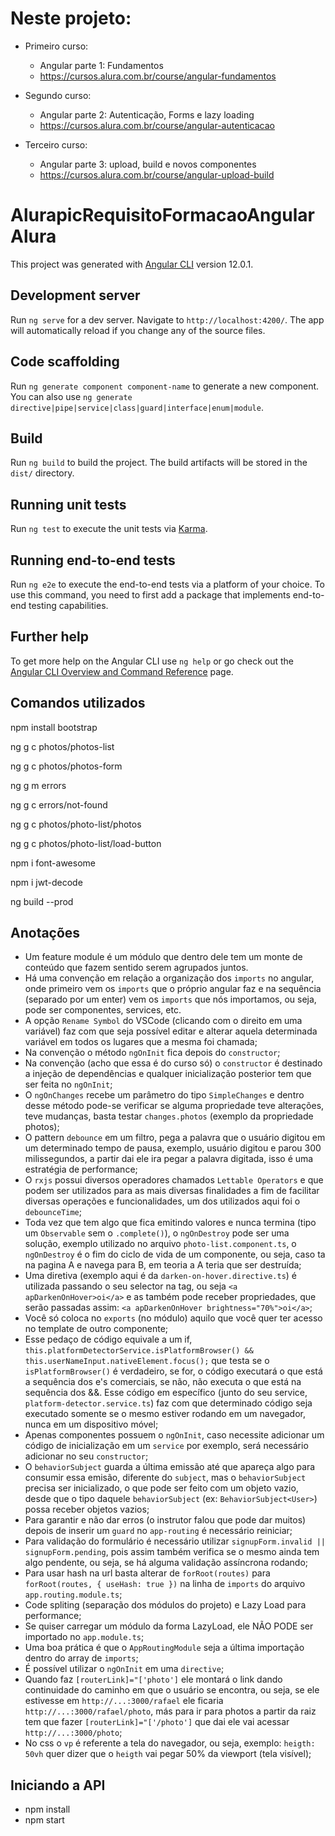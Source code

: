 # Neste projeto:

- Primeiro curso:

  - Angular parte 1: Fundamentos
  - https://cursos.alura.com.br/course/angular-fundamentos

- Segundo curso:

  - Angular parte 2: Autenticação, Forms e lazy loading
  - https://cursos.alura.com.br/course/angular-autenticacao

- Terceiro curso:
  - Angular parte 3: upload, build e novos componentes
  - https://cursos.alura.com.br/course/angular-upload-build

# AlurapicRequisitoFormacaoAngularAlura

This project was generated with [Angular CLI](https://github.com/angular/angular-cli) version 12.0.1.

## Development server

Run `ng serve` for a dev server. Navigate to `http://localhost:4200/`. The app will automatically reload if you change any of the source files.

## Code scaffolding

Run `ng generate component component-name` to generate a new component. You can also use `ng generate directive|pipe|service|class|guard|interface|enum|module`.

## Build

Run `ng build` to build the project. The build artifacts will be stored in the `dist/` directory.

## Running unit tests

Run `ng test` to execute the unit tests via [Karma](https://karma-runner.github.io).

## Running end-to-end tests

Run `ng e2e` to execute the end-to-end tests via a platform of your choice. To use this command, you need to first add a package that implements end-to-end testing capabilities.

## Further help

To get more help on the Angular CLI use `ng help` or go check out the [Angular CLI Overview and Command Reference](https://angular.io/cli) page.

## Comandos utilizados

npm install bootstrap

ng g c photos/photos-list

ng g c photos/photos-form

ng g m errors

ng g c errors/not-found

ng g c photos/photo-list/photos

ng g c photos/photo-list/load-button

npm i font-awesome

npm i jwt-decode

ng build --prod

## Anotações

- Um feature module é um módulo que dentro dele tem um monte de conteúdo que fazem sentido serem agrupados juntos.
- Há uma convenção em relação a organização dos `imports` no angular, onde primeiro vem os `imports` que o próprio angular faz e na sequência (separado por um enter) vem os `imports` que nós importamos, ou seja, pode ser componentes, services, etc.
- A opção `Rename Symbol` do VSCode (clicando com o direito em uma variável) faz com que seja possível editar e alterar aquela determinada variável em todos os lugares que a mesma foi chamada;
- Na convenção o método `ngOnInit` fica depois do `constructor`;
- Na convenção (acho que essa é do curso só) o `constructor` é destinado a injeção de dependências e qualquer inicialização posterior tem que ser feita no `ngOnInit`;
- O `ngOnChanges` recebe um parâmetro do tipo `SimpleChanges` e dentro desse método pode-se verificar se alguma propriedade teve alterações, teve mudanças, basta testar `changes.photos` (exemplo da propriedade photos);
- O pattern `debounce` em um filtro, pega a palavra que o usuário digitou em um determinado tempo de pausa, exemplo, usuário digitou e parou 300 milissegundos, a partir dai ele ira pegar a palavra digitada, isso é uma estratégia de performance;
- O `rxjs` possui diversos operadores chamados `Lettable Operators` e que podem ser utilizados para as mais diversas finalidades a fim de facilitar diversas operações e funcionalidades, um dos utilizados aqui foi o `debounceTime`;
- Toda vez que tem algo que fica emitindo valores e nunca termina (tipo um `Observable` sem o `.complete()`), o `ngOnDestroy` pode ser uma solução, exemplo utilizado no arquivo `photo-list.component.ts`, o `ngOnDestroy` é o fim do ciclo de vida de um componente, ou seja, caso ta na pagina A e navega para B, em teoria a A teria que ser destruída;
- Uma diretiva (exemplo aqui é da `darken-on-hover.directive.ts`) é utilizada passando o seu selector na tag, ou seja `<a apDarkenOnHover>oi</a>` e as também pode receber propriedades, que serão passadas assim: `<a apDarkenOnHover brightness="70%">oi</a>`;
- Você só coloca no `exports` (no módulo) aquilo que você quer ter acesso no template de outro componente;
- Esse pedaço de código equivale a um if, `this.platformDetectorService.isPlatformBrowser() && this.userNameInput.nativeElement.focus();` que testa se o `isPlatformBrowser()` é verdadeiro, se for, o código executará o que está a sequência dos e's comerciais, se não, não executa o que está na sequência dos &&. Esse código em específico (junto do seu service, `platform-detector.service.ts`) faz com que determinado código seja executado somente se o mesmo estiver rodando em um navegador, nunca em um dispositivo móvel;
- Apenas componentes possuem o `ngOnInit`, caso necessite adicionar um código de inicialização em um `service` por exemplo, será necessário adicionar no seu `constructor`;
- O `behaviorSubject` guarda a última emissão até que apareça algo para consumir essa emisão, diferente do `subject`, mas o `behaviorSubject` precisa ser inicializado, o que pode ser feito com um objeto vazio, desde que o tipo daquele `behaviorSubject` (ex: `BehaviorSubject<User>`) possa receber objetos vazios;
- Para garantir e não dar erros (o instrutor falou que pode dar muitos) depois de inserir um `guard` no `app-routing` é necessário reiniciar;
- Para validação do formulário é necessário utilizar `signupForm.invalid || signupForm.pending`, pois assim também verifica se o mesmo ainda tem algo pendente, ou seja, se há alguma validação assíncrona rodando;
- Para usar hash na url basta alterar de `forRoot(routes)` para `forRoot(routes, { useHash: true })` na linha de `imports` do arquivo `app.routing.module.ts`;
- Code spliting (separação dos módulos do projeto) e Lazy Load para performance;
- Se quiser carregar um módulo da forma LazyLoad, ele NÃO PODE ser importado no `app.module.ts`;
- Uma boa prática é que o `AppRoutingModule` seja a última importação dentro do array de `imports`;
- É possível utilizar o `ngOnInit` em uma `directive`;
- Quando faz `[routerLink]="['photo']` ele montará o link dando continuidade do caminho em que o usuário se encontra, ou seja, se ele estivesse em `http://...:3000/rafael` ele ficaria `http://...:3000/rafael/photo`, más para ir para photos a partir da raiz tem que fazer `[routerLink]="['/photo']` que dai ele vai acessar `http://...:3000/photo`;
- No css o `vp` é referente a tela do navegador, ou seja, exemplo: `heigth: 50vh` quer dizer que o `heigth` vai pegar 50% da viewport (tela visível);

## Iniciando a API

- npm install
- npm start

